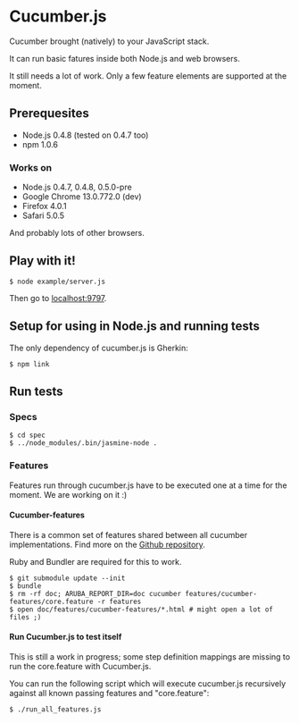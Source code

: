 # Cucumber.js

Cucumber brought (natively) to your JavaScript stack.

It can run basic fatures inside both Node.js and web browsers.

It still needs a lot of work. Only a few feature elements are supported at the moment.

## Prerequesites

* Node.js 0.4.8 (tested on 0.4.7 too)
* npm 1.0.6

### Works on

* Node.js 0.4.7, 0.4.8, 0.5.0-pre
* Google Chrome 13.0.772.0 (dev)
* Firefox 4.0.1
* Safari 5.0.5

And probably lots of other browsers.

## Play with it!

    $ node example/server.js

Then go to [localhost:9797](http://localhost:9797/).

## Setup for using in Node.js and running tests

The only dependency of cucumber.js is Gherkin:

    $ npm link

## Run tests

### Specs

    $ cd spec
    $ ../node_modules/.bin/jasmine-node .

### Features

Features run through cucumber.js have to be executed one at a time for the moment. We are working on it :)

#### Cucumber-features

There is a common set of features shared between all cucumber implementations. Find more on the [Github repository](http://github.com/cucumber/cucumber-features).

Ruby and Bundler are required for this to work.

    $ git submodule update --init
    $ bundle
    $ rm -rf doc; ARUBA_REPORT_DIR=doc cucumber features/cucumber-features/core.feature -r features
    $ open doc/features/cucumber-features/*.html # might open a lot of files ;)

#### Run Cucumber.js to test itself

This is still a work in progress; some step definition mappings are missing to run the core.feature with Cucumber.js.

You can run the following script which will execute cucumber.js recursively against all known passing features and "core.feature":

    $ ./run_all_features.js
